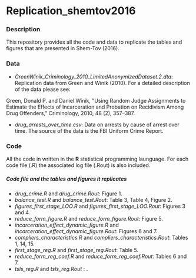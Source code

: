 # Replication_shemtov2016
### Description 
This repository provides all the code and data to replicate the tables and figures that are presented in Shem-Tov (2016). 

### Data
* *GreenWinik_Criminology_2010_LimitedAnonymizedDataset.2.dta*: Replication data from Green and Winik (2010). For a detailed description of the data please see:

Green, Donald P. and Daniel Winik, "Using Random Judge Assignments to Estimate the Effects
of Incarceration and Probation on Recidivism Among Drug Offenders," Criminology, 2010, 48 (2),
357–387.

* *drug_arrests_over_time.csv*: Data on arrests by cause of arrest over time. The source of the data is the FBI Uniform Crime Report.   

### Code
All the code in written in the **R** statistical programming launguage. For each code file (.R) the associated log file (.Rout) is also included. 

##### **Code file and the tables and figures it replicates**  
* *drug_crime.R* and *drug_crime.Rout*: Figure 1.   
* *balance_test.R* and *balance_test.Rout*: Table 3, Table 4, Figure 2. 
* *figures_first_stage_LOO.R* and *figures_first_stage_LOO.Rout*: Figures 3 and 4.
* *reduce_form_figure.R* and *reduce_form_figure.Rout*: Figure 5.
* *incarceration_effect_dynamic_figure.R* and *incarceration_effect_dynamic_figure.Rout*: Figures 6 and 7. 
* *compliers_characteristics.R* and *compliers_characteristics.Rout*: Tables 1, 14, 15.
* *first_stage_reg.R* and *first_stage_reg.Rout*: Table 5.
* *reduce_form_reg_coef.R* and *reduce_form_reg_coef.Rout*: Tables 6 and 7.
* *tsls_reg.R* and *tsls_reg.Rout* : .


